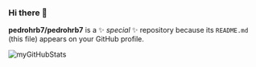 ### Hi there 👋


**pedrohrb7/pedrohrb7** is a ✨ _special_ ✨ repository because its `README.md` (this file) appears on your GitHub profile.

![myGitHubStats](https://github-readme-stats.vercel.app/api?username=pedrohrb7&show_icons=true&theme=cobalt)

<!--
Here are some ideas to get you started:

- 🔭 I’m currently working on ...
- 🌱 I’m currently learning ...
- 👯 I’m looking to collaborate on ...
- 🤔 I’m looking for help with ...
- 💬 Ask me about ...
- 📫 How to reach me: ...
- 😄 Pronouns: ...
- ⚡ Fun fact: ...

-->
